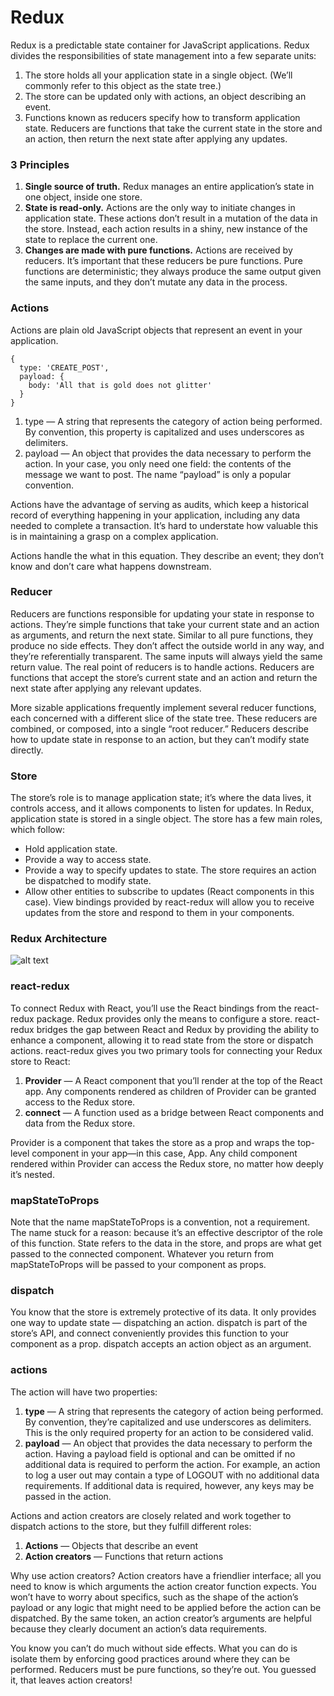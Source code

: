<h1>Redux</h1>
Redux is a predictable state container for JavaScript applications. Redux divides the responsibilities of state management into a few separate units:

1) The store holds all your application state in a single object. (We’ll commonly refer to this object as the state tree.)
2) The store can be updated only with actions, an object describing an event.
3) Functions known as reducers specify how to transform application state. Reducers are functions that take the current state in the store and an action, then return the next state after applying any updates.

<h3>3 Principles</h3>
<ol>
  <li><strong>Single source of truth.</strong> Redux manages an entire application’s state in one object, inside one store.</li>
  <li><strong>State is read-only.</strong> Actions are the only way to initiate changes in application state. These actions don’t result in a mutation of the data in the store. Instead, each action results in a shiny, new instance of the state to replace the current one.</li>
  <li><strong>Changes are made with pure functions.</strong> Actions are received by reducers. It’s important that these reducers be pure functions. Pure functions are deterministic; they always produce the same output given the same inputs, and they don’t mutate any data in the process.</li>
</ol>

<h3>Actions</h3>
Actions are plain old JavaScript objects that represent an event in your application.

```
{
  type: 'CREATE_POST',
  payload: {
    body: 'All that is gold does not glitter'
  }
}
```

1) type — A string that represents the category of action being performed. By convention, this property is capitalized and uses underscores as delimiters.
2) payload — An object that provides the data necessary to perform the action. In your case, you only need one field: the contents of the message we want to post. The name “payload” is only a popular convention.

Actions have the advantage of serving as audits, which keep a historical record of everything happening in your application, including any data needed to complete a transaction. It’s hard to understate how valuable this is in maintaining a grasp on a complex application. 

Actions handle the what in this equation. They describe an event; they don’t know and don’t care what happens downstream.

<h3>Reducer</h3>
Reducers are functions responsible for updating your state in response to actions. They’re simple functions that take your current state and an action as arguments, and return the next state. Similar to all pure functions, they produce no side effects. They don’t affect the outside world in any way, and they’re referentially transparent. The same inputs will always yield the same return value. The real point of reducers is to handle actions. Reducers are functions that accept the store’s current state and an action and return the next state after applying any relevant updates.

More sizable applications frequently implement several reducer functions, each concerned with a different slice of the state tree. These reducers are combined, or composed, into a single “root reducer.” Reducers describe how to update state in response to an action, but they can’t modify state directly.

<h3>Store</h3>
The store’s role is to manage application state; it’s where the data lives, it controls access, and it allows components to listen for updates.
In Redux, application state is stored in a single object. The store has a few main roles, which follow:
<ul>
  <li>Hold application state.</li>
  <li>Provide a way to access state.</li>
  <li>Provide a way to specify updates to state. The store requires an action be dispatched to modify state.</li>
  <li>Allow other entities to subscribe to updates (React components in this case). View bindings provided by react-redux will allow you to receive updates from the store and respond to them in your components.</li>
</ul>

<h3>Redux Architecture</h3>

![alt text](https://github.com/shakespete/redux/blob/dev/img/redux_arch.jpg)

<h3>react-redux</h3>
To connect Redux with React, you’ll use the React bindings from the react-redux package. Redux provides only the means to configure a store. react-redux bridges the gap between React and Redux by providing the ability to enhance a component, allowing it to read state from the store or dispatch actions. react-redux gives you two primary tools for connecting your Redux store to React:

<ol>
  <li><strong>Provider</strong> — A React component that you’ll render at the top of the React app. Any components rendered as children of Provider can be granted access to the Redux store.</li>
  <li><strong>connect</strong> — A function used as a bridge between React components and data from the Redux store.</li>
</ol>

Provider is a component that takes the store as a prop and wraps the top-level component in your app—in this case, App. Any child component rendered within Provider can access the Redux store, no matter how deeply it’s nested.

 <h3>mapStateToProps</h3>
 Note that the name mapStateToProps is a convention, not a requirement. The name stuck for a reason: because it’s an effective descriptor of the role of this function. State refers to the data in the store, and props are what get passed to the connected component. Whatever you return from mapStateToProps will be passed to your component as props.

<h3>dispatch</h3>
You know that the store is extremely protective of its data. It only provides one way to update state — dispatching an action. dispatch is part of the store’s API, and connect conveniently provides this function to your component as a prop. dispatch accepts an action object as an argument.

<h3>actions</h3>
The action will have two properties:
<ol>
  <li><strong>type</strong> — A string that represents the category of action being performed. By convention, they’re capitalized and use underscores as delimiters. This is the only required property for an action to be considered valid.</li>
  <li><strong>payload</strong> — An object that provides the data necessary to perform the action. Having a payload field is optional and can be omitted if no additional data is required to perform the action. For example, an action to log a user out may contain a type of LOGOUT with no additional data requirements. If additional data is required, however, any keys may be passed in the action. </li>
</ol>

Actions and action creators are closely related and work together to dispatch actions to the store, but they fulfill different roles:
<ol>
  <li><strong>Actions</strong> — Objects that describe an event</li>
  <li><strong>Action creators</strong> — Functions that return actions</li>
</ol>

Why use action creators? Action creators have a friendlier interface; all you need to know is which arguments the action creator function expects. You won’t have to worry about specifics, such as the shape of the action’s payload or any logic that might need to be applied before the action can be dispatched. By the same token, an action creator’s arguments are helpful because they clearly document an action’s data requirements.

You know you can’t do much without side effects. What you can do is isolate them by enforcing good practices around where they can be performed. Reducers must be pure functions, so they’re out. You guessed it, that leaves action creators!